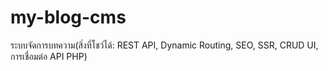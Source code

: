 # my-blog-cms
 ระบบจัดการบทความ(สิ่งที่โชว์ได้: REST API, Dynamic Routing, SEO, SSR, CRUD UI, การเชื่อมต่อ API PHP)
